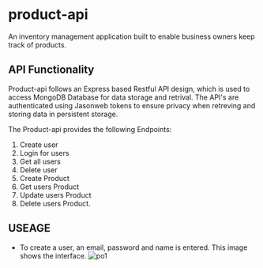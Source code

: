 # product-api
An inventory management application built to enable business owners keep track of products.

## API Functionality
Product-api follows an Express based Restful API design, which is used to access MongoDB Database for data storage and retrival. The API's are authenticated using Jasonweb tokens to ensure privacy when retreving and storing data in persistent storage.

The Product-api provides the following Endpoints:

1. Create user
2. Login for users
3. Get all users
4. Delete user
5. Create Product
5. Get users Product
5. Update users Product
5. Delete users Product.

## USEAGE

- To create a user, an email, password and name is entered. This image shows the interface.
![po1](https://user-images.githubusercontent.com/78841792/220401323-3549a68c-3c76-4140-8835-a3e95e888173.jpeg)
